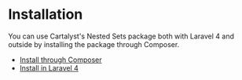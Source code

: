 # Installation

You can use Cartalyst's Nested Sets package both with Laravel 4 and outside by installing the package through Composer.

- [Install through Composer]({url}/installation/composer)
- [Install in Laravel 4]({url}/installation/laravel-4)
